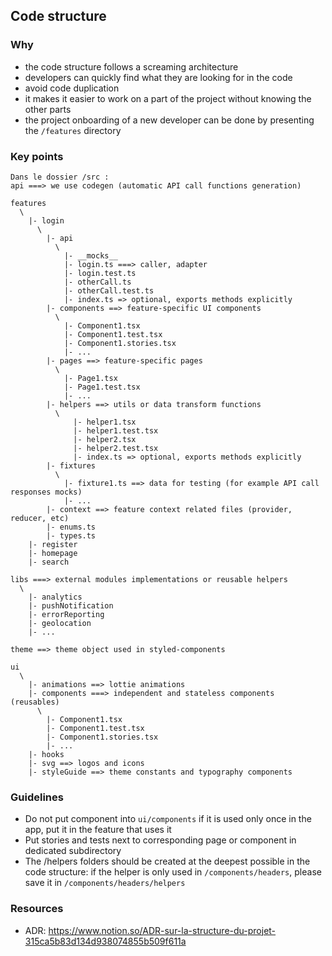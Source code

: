 ## Code structure

### Why

- the code structure follows a screaming architecture
- developers can quickly find what they are looking for in the code
- avoid code duplication
- it makes it easier to work on a part of the project without knowing the other parts
- the project onboarding of a new developer can be done by presenting the `/features` directory

### Key points

```
Dans le dossier /src :
api ===> we use codegen (automatic API call functions generation)

features
  \
    |- login
      \
        |- api
          \
            |- __mocks__
            |- login.ts ===> caller, adapter
            |- login.test.ts
            |- otherCall.ts
            |- otherCall.test.ts
            |- index.ts => optional, exports methods explicitly
        |- components ==> feature-specific UI components
          \
            |- Component1.tsx
            |- Component1.test.tsx
            |- Component1.stories.tsx
            |- ...
        |- pages ==> feature-specific pages
          \
            |- Page1.tsx
            |- Page1.test.tsx
            |- ...
        |- helpers ==> utils or data transform functions
          \
              |- helper1.tsx
              |- helper1.test.tsx
              |- helper2.tsx
              |- helper2.test.tsx
              |- index.ts => optional, exports methods explicitly
        |- fixtures
          \
            |- fixture1.ts ==> data for testing (for example API call responses mocks)
            |- ...
        |- context ==> feature context related files (provider, reducer, etc)
        |- enums.ts
        |- types.ts
    |- register
    |- homepage
    |- search

libs ===> external modules implementations or reusable helpers
  \
    |- analytics
    |- pushNotification
    |- errorReporting
    |- geolocation
    |- ...

theme ==> theme object used in styled-components

ui
  \
    |- animations ==> lottie animations
    |- components ===> independent and stateless components (reusables)
      \
        |- Component1.tsx
        |- Component1.test.tsx
        |- Component1.stories.tsx
        |- ...
    |- hooks
    |- svg ==> logos and icons
    |- styleGuide ==> theme constants and typography components
```

### Guidelines

- Do not put component into `ui/components` if it is used only once in the app, put it in the feature that uses it
- Put stories and tests next to corresponding page or component in dedicated subdirectory
- The /helpers folders should be created at the deepest possible in the code structure: if the helper is only used in `/components/headers`, please save it in `/components/headers/helpers`

### Resources

- ADR: https://www.notion.so/ADR-sur-la-structure-du-projet-315ca5b83d134d938074855b509f611a
